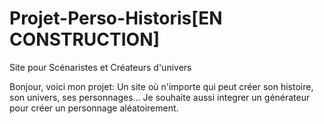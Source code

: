 # Projet-Perso-Historis[EN CONSTRUCTION]
Site pour Scénaristes et Créateurs d'univers

Bonjour, voici mon projet: Un site où n'importe qui peut créer son histoire, son univers, ses personnages...
Je souhaite aussi integrer un générateur pour créer un personnage aléatoirement.
